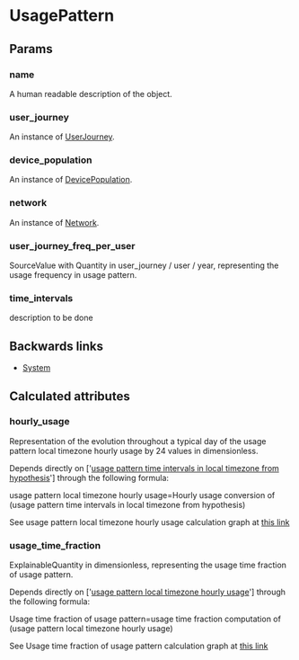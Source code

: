 # UsagePattern

## Params

### name
A human readable description of the object.

### user_journey
An instance of [UserJourney](UserJourney.md).

### device_population
An instance of [DevicePopulation](DevicePopulation.md).

### network
An instance of [Network](Network.md).

### user_journey_freq_per_user
SourceValue with Quantity in user_journey / user / year, representing the usage frequency in usage pattern.

### time_intervals
description to be done


## Backwards links

- [System](System.md)


## Calculated attributes

### hourly_usage  
Representation of the evolution throughout a typical day of the usage pattern local timezone hourly usage by 24 values in dimensionless.  
  
Depends directly on ['[usage pattern time intervals in local timezone from hypothesis](UsagePattern.md#time_intervals)'] through the following formula:

usage pattern local timezone hourly usage=Hourly usage conversion of (usage pattern time intervals in local timezone from hypothesis)  
  
See usage pattern local timezone hourly usage calculation graph at <a href='../calculus_graphs/usage_pattern_hourly_usage.html' target='_blank'>this link</a>

### usage_time_fraction  
ExplainableQuantity in dimensionless, representing the usage time fraction of usage pattern.  
  
Depends directly on ['[usage pattern local timezone hourly usage](UsagePattern.md#hourly_usage)'] through the following formula:

Usage time fraction of usage pattern=usage time fraction computation of (usage pattern local timezone hourly usage)  
  
See Usage time fraction of usage pattern calculation graph at <a href='../calculus_graphs/usage_pattern_usage_time_fraction.html' target='_blank'>this link</a>
